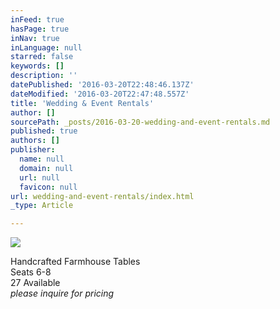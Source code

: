 ```yaml
---
inFeed: true
hasPage: true
inNav: true
inLanguage: null
starred: false
keywords: []
description: ''
datePublished: '2016-03-20T22:48:46.137Z'
dateModified: '2016-03-20T22:47:48.557Z'
title: 'Wedding & Event Rentals'
author: []
sourcePath: _posts/2016-03-20-wedding-and-event-rentals.md
published: true
authors: []
publisher:
  name: null
  domain: null
  url: null
  favicon: null
url: wedding-and-event-rentals/index.html
_type: Article

---
```

![](https://the-grid-user-content.s3-us-west-2.amazonaws.com/a3a40ccb-211a-486e-bf38-d4fefa1aaa24.jpg)

Handcrafted Farmhouse Tables   
Seats 6-8   
27 Available   
_please inquire for pricing_